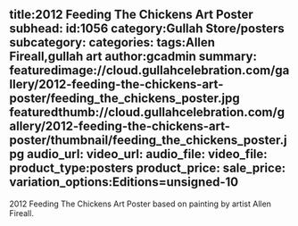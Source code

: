 title:2012 Feeding The Chickens Art Poster
subhead:
id:1056
category:Gullah Store/posters
subcategory:
categories:
tags:Allen Fireall,gullah art
author:gcadmin
summary:
featuredimage://cloud.gullahcelebration.com/gallery/2012-feeding-the-chickens-art-poster/feeding_the_chickens_poster.jpg
featuredthumb://cloud.gullahcelebration.com/gallery/2012-feeding-the-chickens-art-poster/thumbnail/feeding_the_chickens_poster.jpg
audio_url:
video_url:
audio_file:
video_file:
product_type:posters
product_price:
sale_price:
variation_options:Editions=unsigned-10
---
2012 Feeding The Chickens Art Poster based on painting by artist Allen Fireall.